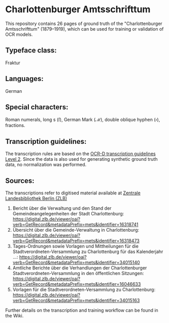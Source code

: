# Charlottenburger Amtsschrifttum
This repository contains 26 pages of ground truth of the "Charlottenburger Amtsschrifttum" (1879–1919), which can be used for training or validation of OCR models.

## Typeface class:
Fraktur

## Languages:
German

## Special characters:
Roman numerals, long s (ſ), German Mark (ℳ), double oblique hyphen (⸗), fractions.

## Transcription guidelines:
The transcription rules are based on the [OCR-D transcription guidelines Level 2](https://ocr-d.de/en/gt-guidelines/trans/level_2_2.html). Since the data is also used for generating synthetic ground truth data, no normalization was performed.

## Sources:
The transcriptions refer to digitised material available at [Zentrale Landesbibliothek Berlin (ZLB)](https://digital.zlb.de)
1) Bericht über die Verwaltung und den Stand der Gemeindeangelegenheiten der Stadt Charlottenburg: https://digital.zlb.de/viewer/oai?verb=GetRecord&metadataPrefix=mets&identifier=16318741
2) Übersicht über die Gemeinde-Verwaltung in Charlottenburg: https://digital.zlb.de/viewer/oai?verb=GetRecord&metadataPrefix=mets&identifier=16318473
3) Tages-Ordnungen sowie Vorlagen und Mittheilungen für die Stadtverordneten-Versammlung zu Charlottenburg für das Kalenderjahr ...: https://digital.zlb.de/viewer/oai?verb=GetRecord&metadataPrefix=mets&identifier=34015140
4) Amtliche Berichte über die Verhandlungen der Charlottenburger Stadtverordneten-Versammlung in den öffentlichen Sitzungen: https://digital.zlb.de/viewer/oai?verb=GetRecord&metadataPrefix=mets&identifier=16046633
5) Vorlagen für die Stadtverordneten-Versammlung zu Charlottenburg: https://digital.zlb.de/viewer/oai?verb=GetRecord&metadataPrefix=mets&identifier=34015163

Further details on the transcription and training workflow can be found in the Wiki.
